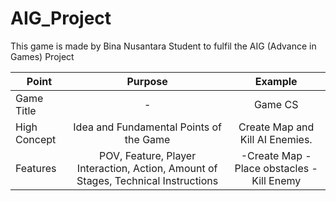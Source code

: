 # AIG_Project
This game is made by Bina Nusantara Student to fulfil the AIG (Advance in Games) Project


| Point         | Purpose       | Example  |
| ------------- |:-------------:|:--------:|
| Game Title    | - | Game CS    |
| High Concept      | Idea and Fundamental Points of the Game      |    Create Map and Kill AI Enemies.   |
| Features | POV, Feature, Player Interaction, Action, Amount of Stages, Technical Instructions      |    -Create Map  -Place obstacles  -Kill Enemy    |
